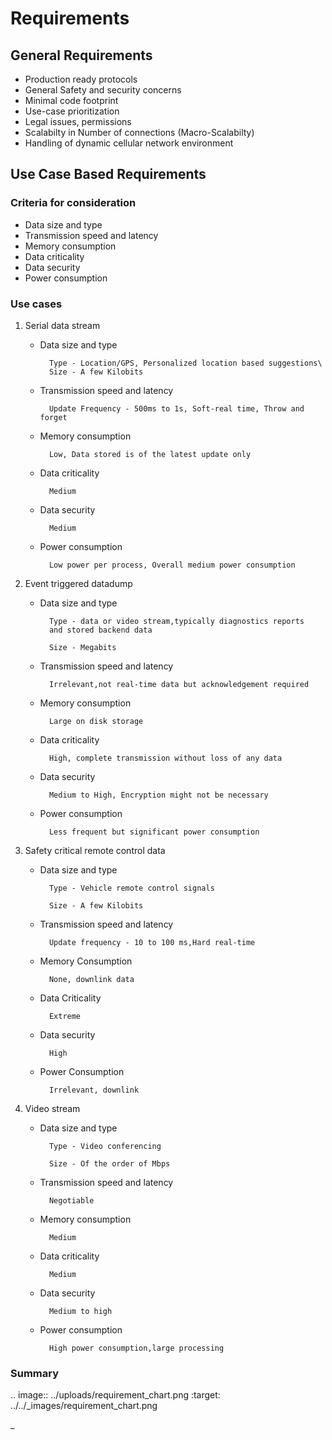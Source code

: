 # Requirements

## General Requirements

- Production ready protocols
- General Safety and security concerns
- Minimal code footprint
- Use-case prioritization
- Legal issues, permissions
- Scalabilty in Number of connections (Macro-Scalabilty)
- Handling of dynamic cellular network environment

## Use Case Based Requirements

### Criteria for consideration

- Data size and type
- Transmission speed and latency
- Memory consumption
- Data criticality
- Data security
- Power consumption

### Use cases

1. Serial data stream

    - Data size and type

            Type - Location/GPS, Personalized location based suggestions\
            Size - A few Kilobits

    - Transmission speed and latency

            Update Frequency - 500ms to 1s, Soft-real time, Throw and forget

    - Memory consumption

            Low, Data stored is of the latest update only

    - Data criticality

            Medium

    - Data security

            Medium

    - Power consumption

            Low power per process, Overall medium power consumption

2. Event triggered datadump

    - Data size and type

            Type - data or video stream,typically diagnostics reports 
            and stored backend data

            Size - Megabits

    - Transmission speed and latency

            Irrelevant,not real-time data but acknowledgement required

    - Memory consumption

            Large on disk storage

    - Data criticality

            High, complete transmission without loss of any data

    - Data security

            Medium to High, Encryption might not be necessary

    - Power consumption

            Less frequent but significant power consumption

3. Safety critical remote control data

    - Data size and type

            Type - Vehicle remote control signals

            Size - A few Kilobits

    - Transmission speed and latency

            Update frequency - 10 to 100 ms,Hard real-time

    - Memory Consumption

            None, downlink data

    - Data Criticality

            Extreme

    - Data security

            High

    - Power Consumption

            Irrelevant, downlink

4. Video stream

    - Data size and type

            Type - Video conferencing

            Size - Of the order of Mbps

    - Transmission speed and latency

            Negotiable

    - Memory consumption

            Medium

    - Data criticality

            Medium

    - Data security

            Medium to high

    - Power consumption

            High power consumption,large processing

### Summary

.. image:: ../uploads/requirement_chart.png
    :target: ../../_images/requirement_chart.png

_
